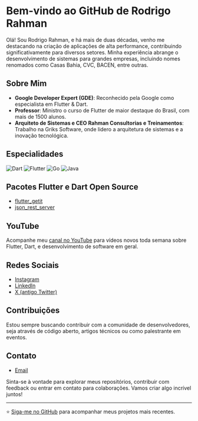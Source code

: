 # Bem-vindo ao GitHub de Rodrigo Rahman

Olá! Sou Rodrigo Rahman, e há mais de duas décadas, venho me destacando na criação de aplicações de alta performance, contribuindo significativamente para diversos setores. Minha experiência abrange o desenvolvimento de sistemas para grandes empresas, incluindo nomes renomados como Casas Bahia, CVC, BACEN, entre outras.

## Sobre Mim

- **Google Developer Expert (GDE)**: Reconhecido pela Google como especialista em Flutter & Dart.
- **Professor**: Ministro o curso de Flutter de maior destaque do Brasil, com mais de 1500 alunos.
- **Arquiteto de Sistemas e CEO Rahman Consultorias e Treinamentos**: Trabalho na Griks Software, onde lidero a arquitetura de sistemas e a inovação tecnológica.

## Especialidades

<p >
  <img src="https://img.icons8.com/color/48/000000/dart.png" alt="Dart"/>
  <img src="https://img.icons8.com/color/48/000000/flutter.png" alt="Flutter"/>
  <img src="https://img.icons8.com/color/48/000000/golang.png" alt="Go"/>
  <img src="https://img.icons8.com/color/48/000000/java-coffee-cup-logo.png" alt="Java"/>
</p>

## Pacotes Flutter e Dart Open Source

- [flutter_getit](https://pub.dev/packages/flutter_getit)
- [json_rest_server](https://pub.dev/packages/json_rest_server)

## YouTube

Acompanhe meu [canal no YouTube](https://youtube.com/rodrigorahman) para vídeos novos toda semana sobre Flutter, Dart, e desenvolvimento de software em geral.

## Redes Sociais

- [Instagram](https://instagram.com/rodrigorahman.dev)
- [LinkedIn](https://www.linkedin.com/in/rodrigo-rahman/)
- [X (antigo Twitter)](https://x.com/RodrigoRahman)

## Contribuições

Estou sempre buscando contribuir com a comunidade de desenvolvedores, seja através de código aberto, artigos técnicos ou como palestrante em eventos.

## Contato

- [Email](mailto:rodrigo@academiadoflutter.com.br)

Sinta-se à vontade para explorar meus repositórios, contribuir com feedback ou entrar em contato para colaborações. Vamos criar algo incrível juntos!

---

⭐️ [Siga-me no GitHub](https://github.com/rodrigo-rahman) para acompanhar meus projetos mais recentes.
